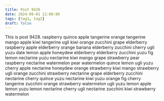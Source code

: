 ```yaml
---
title: Post 9428
date: 2024-09-01 12:00:00
tags: [tag1, tag2]
draft: false
---
```

This is post 9428.
raspberry
quince
apple
tangerine
orange
tangerine
mango
apple
kiwi
tangerine
ugli
kiwi
orange
zucchini
grape
elderberry
raspberry
apple
elderberry
orange
banana
elderberry
zucchini
cherry
ugli
yuzu
date
lemon
apple
honeydew
elderberry
elderberry
zucchini
yuzu
fig
lemon
nectarine
yuzu
nectarine
kiwi
mango
grape
strawberry
pear
raspberry
nectarine
watermelon
pear
watermelon
quince
lemon
ugli
yuzu
cherry
apple
nectarine
honeydew
orange
strawberry
kiwi
mango
strawberry
ugli
orange
zucchini
strawberry
nectarine
grape
elderberry
zucchini
nectarine
cherry
quince
yuzu
nectarine
kiwi
yuzu
orange
fig
cherry
tangerine
zucchini
orange
strawberry
watermelon
ugli
yuzu
lemon
apple
lemon
yuzu
lemon
nectarine
cherry
ugli
nectarine
zucchini
kiwi
strawberry
watermelon
